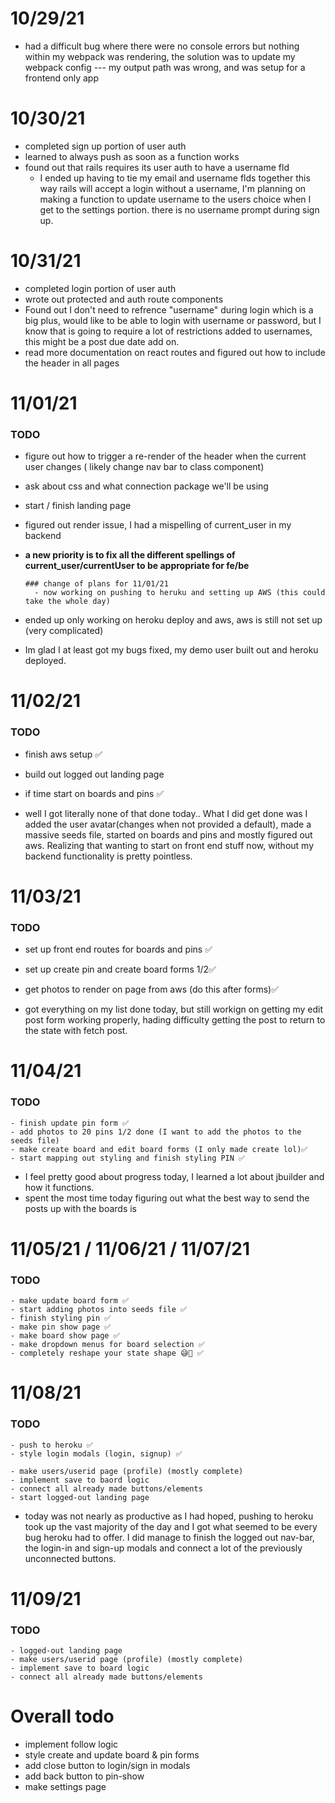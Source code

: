 # 10/29/21 
- had a difficult bug where there were no console errors but nothing within my webpack was rendering, the solution was to update my webpack config --- my output path was wrong, and was setup for a frontend only app 

# 10/30/21 

- completed sign up portion of user auth 
- learned to always push as soon as a function works 
- found out that rails requires its user auth to have a username fld 
  - I ended up having to tie my email and username flds together this way rails will accept a login without a username, I'm planning on making a function to update username to the users choice when I get to the settings portion. there is no username prompt during sign up. 

# 10/31/21

- completed login portion of user auth 
- wrote out protected and auth route components 
- Found out I don't need to refrence "username" during login which is a big plus, would like to be able to login with username or password, but I know that is going to require a lot of restrictions added to usernames, this might be a post due date add on. 
- read more documentation on react routes and figured out how to include the header in all pages



# 11/01/21 
### TODO 
  - figure out how to trigger a re-render of the header when the current user changes ( likely change nav bar to class component)
  - ask about css and what connection package we'll be using 
  - start / finish landing page 

- figured out render issue, I had a mispelling of current_user in my backend 
- **a new priority is to fix all the different spellings of current_user/currentUser to be appropriate for fe/be**

      ### change of plans for 11/01/21 
        - now working on pushing to heruku and setting up AWS (this could take the whole day)
- ended up only working on heroku deploy and aws, aws is still not set up (very complicated)
- Im glad I at least got my bugs fixed, my demo user built out and heroku deployed. 


# 11/02/21
### TODO 
  - finish aws setup ✅
  - build out logged out landing page 
  - if time start on boards and pins ✅

- well I got literally none of that done today.. What I did get done was I added the user avatar(changes when not provided a default), made a massive seeds file, started on boards and pins and mostly figured out aws. Realizing that wanting to start on front end stuff now, without my backend functionality is pretty pointless. 

# 11/03/21

### TODO
  - set up front end routes for boards and pins ✅
  - set up create pin and create board forms 1/2✅
  - get photos to render on page from aws (do this after forms)✅

- got everything on my list done today, but still workign on getting my edit post form working properly, hading difficulty getting the post to return to the state with fetch post. 

# 11/04/21
  ### TODO 
    - finish update pin form ✅
    - add photos to 20 pins 1/2 done (I want to add the photos to the seeds file)
    - make create board and edit board forms (I only made create lol)✅
    - start mapping out styling and finish styling PIN ✅

- I feel pretty good about progress today, I learned a lot about jbuilder and how it functions. 
- spent the most time today figuring out what the best way to send the posts up with the boards is 

# 11/05/21 / 11/06/21 / 11/07/21
  
  ### TODO 
    - make update board form ✅
    - start adding photos into seeds file ✅
    - finish styling pin ✅
    - make pin show page ✅
    - make board show page ✅
    - make dropdown menus for board selection ✅
    - completely reshape your state shape 😅🤪 ✅





# 11/08/21
  ### TODO
    - push to heroku ✅
    - style login modals (login, signup) ✅

    - make users/userid page (profile) (mostly complete)
    - implement save to baord logic
    - connect all already made buttons/elements
    - start logged-out landing page 

- today was not nearly as productive as I had hoped, pushing to heroku took up the vast majority of the day and I got what seemed to be every bug heroku had to offer. I did manage to finish the logged out nav-bar, the login-in and sign-up modals and connect a lot of the previously unconnected buttons. 


# 11/09/21
  ### TODO 
    - logged-out landing page 
    - make users/userid page (profile) (mostly complete)
    - implement save to board logic
    - connect all already made buttons/elements


# Overall todo 

- implement follow logic
- style create and update board & pin forms 
- add close button to login/sign in modals 
- add back button to pin-show
- make settings page


